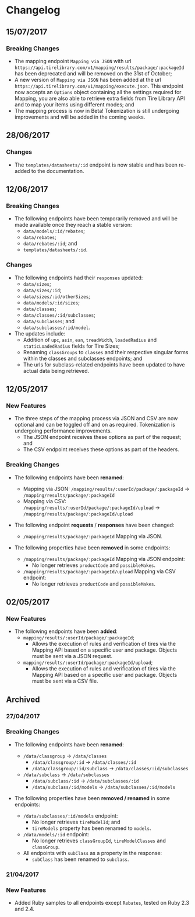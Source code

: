 # Changelog

## 15/07/2017

### Breaking Changes

* The mapping endpoint `Mapping via JSON` with url `https://api.tirelibrary.com/v1/mapping/results/package/:packageId` has been deprecated and will be removed on the 31st of October;
* A new version of `Mapping via JSON` has been added at the url `https://api.tirelibrary.com/v1/mapping/execute.json`. This endpoint now accepts an `Options` object containing all the settings required for Mapping, you are also able to retrieve extra fields from Tire Library API and to map your items using different modes; and
* The mapping process is now in Beta! Tokenization is still undergoing improvements and will be added in the coming weeks.

## 28/06/2017

### Changes

* The `templates/datasheets/:id` endpoint is now stable and has been re-added to the documentation.

## 12/06/2017

### Breaking Changes

* The following endpoints have been temporarily removed and will be made available once they reach a stable version:
  * `data/models/:id/rebates`;
  * `data/rebates`;
  * `data/rebates/:id`; and
  * `templates/datasheets/:id`.

### Changes

* The following endpoints had their `responses` updated:
  * `data/sizes`;
  * `data/sizes/:id`;
  * `data/sizes/:id/otherSizes`;
  * `data/models/:id/sizes`;
  * `data/classes`;
  * `data/classes/:id/subclasses`;
  * `data/subclasses`; and
  * `data/subclasses/:id/model`.
* The updates include:
  * Addition of `upc`, `asin`, `ean`, `treadWidth`, `loadedRadius` and `staticLoadedRadius` fields for Tire Sizes;
  * Renaming `classGroups` to `classes` and their respective singular forms within the classes and subclasses endpoints; and
  * The urls for subclass-related endpoints have been updated to have actual data being retrieved.

## 12/05/2017

### New Features

* The three steps of the mapping process via JSON and CSV are now optional and can be toggled off and on as required. Tokenization is undergoing performance improvements.
  * The JSON endpoint receives these options as part of the request; and
  * The CSV endpoint receives these options as part of the headers.

### Breaking Changes

* The following endpoints have been **renamed**:
  * Mapping via JSON: `/mapping/results/:userId/package/:packageId` -> `/mapping/results/package/:packageId`
  * Mapping via CSV: `/mapping/results/:userId/package/:packageId/upload` -> `/mapping/results/package/:packageId/upload`

* The following endpoint **requests** / **responses** have been changed:
  * `/mapping/results/package/:packageId` Mapping via JSON.

* The following properties have been **removed** in some endpoints:
  * `/mapping/results/package/:packageId` Mapping via JSON endpoint:
    * No longer retrieves `productCode` and `possibleMakes`.
  * `/mapping/results/package/:packageId/upload` Mapping via CSV endpoint:
    * No longer retrieves `productCode` and `possibleMakes`.

## 02/05/2017

### New Features

* The following endpoints have been **added**:
  * `mapping/results/:userId/package/:packageId`;
    * Allows the execution of rules and verification of tires via the Mapping API based on a specific user and package. Objects must be sent via a JSON request.
  * `mapping/results/:userId/package/:packageId/upload`;
    * Allows the execution of rules and verification of tires via the Mapping API based on a specific user and package. Objects must be sent via a CSV file.

## Archived

### 27/04/2017

### Breaking Changes

* The following endpoints have been **renamed**:
  * `/data/classgroup` -> `/data/classes`
    * `/data/classgroup/:id` -> `/data/classes/:id`
    * `/data/classgroup/:id/subclass` -> `/data/classes/:id/subclasses`
  * `/data/subclass` -> `/data/subclasses`
    * `/data/subclass/:id` -> `/data/subclasses/:id`
    * `/data/subclass/:id/models` -> `/data/subclasses/:id/models`

* The following properties have been **removed / renamed** in some endpoints:
  * `/data/subclasses/:id/models` endpoint:
    * No longer retrieves `tireModelId`; and
    * `tireModels` property has been renamed to `models`.
  * `/data/models/:id` endpoint:
    * No longer retrieves `classGroupId`, `tireModelClasses` and `classGroup`.
  * All endpoints with `subClass` as a property in the response:
    * `subClass` has been renamed to `subclass`.


### 21/04/2017

### New Features

* Added Ruby samples to all endpoints except `Rebates`, tested on Ruby 2.3 and 2.4.